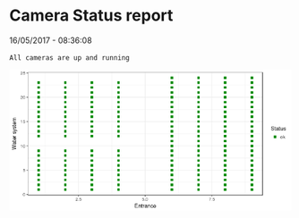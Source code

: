 Camera Status report
================
16/05/2017 - 08:36:08

    All cameras are up and running

![](camreport_files/figure-markdown_github/unnamed-chunk-2-1.png)
